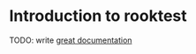 # Introduction to rooktest

TODO: write [great documentation](http://jacobian.org/writing/what-to-write/)
